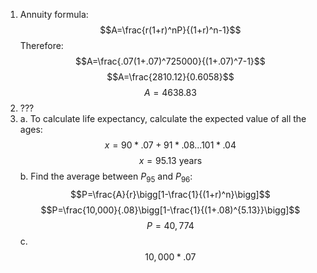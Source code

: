 1. Annuity formula: $$A=\frac{r(1+r)^nP}{(1+r)^n-1}$$
	Therefore:
	$$A=\frac{.07(1+.07)^725000}{(1+.07)^7-1}$$
	$$A=\frac{2810.12}{0.6058}$$
	$$A=4638.83$$
2. ???
3. a. To calculate life expectancy, calculate the expected value of all the ages:
	$$x=90*.07+91*.08...101*.04$$
	$$x=95.13\text{ years}$$
	b. Find the average between $P_\text{95}$ and $P_\text{96}$: $$P=\frac{A}{r}\bigg[1-\frac{1}{(1+r)^n}\bigg]$$
		$$P=\frac{10,000}{.08}\bigg[1-\frac{1}{(1+.08)^{5.13}}\bigg]$$
		$$P=40,774$$
	c. $$10,000*.07$$
<!--stackedit_data:
eyJoaXN0b3J5IjpbMTI5Mjg4NTExMSwxODY0Nzk5OTYwLDM2MT
Y4OTY4NiwtMjI5OTUyNzM1LDEwMjU1NzI4OTgsMTIwNzIzMTc0
OV19
-->